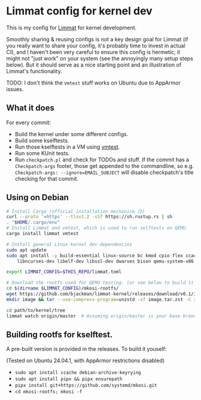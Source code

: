 # Limmat config for kernel dev

This is my config for [Limmat](https://github.com/bjackman/limmat) for kernel
development.

Smoothly sharing & reusing configs is not a key design goal for Limmat (if you
really want to share your config, it's probably time to invest in actual CI),
and I haven't been very careful to ensure this config is hermetic; it might not
"just work" on your system (see the annoyingly many setup steps below). But it
should serve as a nice starting point and an illustration of Limmat's
functionality.

TODO: I don't think the `vmtest` stuff works on Ubuntu due to AppArmor issues.

## What it does

For every commit:

- Build the kernel under some different configs.
- Build some kselftests.
- Run those kselftests in a VM using [vmtest](https://github.com/danobi/vmtest).
- Run some KUnit tests.
- Run `checkpatch.pl` and check for TODOs and stuff. If the commit has a
  `Checkpatch-args` footer, those get appended to the commandline, so e.g.
  `Checkpatch-args: --ignore=EMAIL_SUBJECT` will disable checkpatch's title
  checking for that commit.

## Using on Debian

```sh
# Install Cargo (official installation mechanism 🙃)
curl --proto '=https' --tlsv1.2 -sSf https://sh.rustup.rs | sh
. "$HOME/.cargo/env"
# Install Limmat and vmtest, which is used to run selftests on QEMU.
cargo install limmat vmtest

# Install general Linux kernel dev dependencies
sudo apt update
sudo apt install -y build-essential linux-source bc kmod cpio flex ccache \
    libncurses-dev libelf-dev libssl-dev dwarves bison qemu-system-x86

export LIMMAT_CONFIG=$THIS_REPO/limmat.toml

# Download the rootfs used for QEMU testing. (or see below to build it yourself).
cd $(dirname $LIMMAT_CONFIG)/mkosi-rootfs/
wget https://github.com/bjackman/limmat-kernel/releases/download/v0.1/image.tar.zst
mkdir image && tar --use-compress-program=unzstd -xf image.tar.zst -C image

cd path/to/kernel/tree
limmat watch origin/master  # Assuming origin/master is your base branch.
```

## Building rootfs for kselftest.

A pre-built version is provided in the releases. To build it youself:

(Tested on Ubuntu 24.04.1, with AppArmor restrictions disabled)

- `sudo apt install ccache debian-archive-keyrying`
- `sudo apt install pipx && pipx ensurepath`
- `pipx install git+https://github.com/systemd/mkosi.git`
- `cd mkosi-rootfs; mkosi -f`